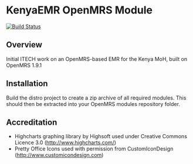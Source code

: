 KenyaEMR OpenMRS Module
=======================
[![Build Status](https://travis-ci.org/rowanseymour/openmrs-module-kenyaemr.png)](https://travis-ci.org/rowanseymour/openmrs-module-kenyaemr)

Overview
--------

Initial ITECH work on an OpenMRS-based EMR for the Kenya MoH, built on OpenMRS 1.9.1

Installation
------------
Build the distro project to create a zip archive of all required modules. This should then be extracted into your OpenMRS modules repository folder.

Accreditation
-------------
* Highcharts graphing library by Highsoft used under Creative Commons Licence 3.0 (http://www.highcharts.com/)
* Pretty Office Icons used with permission from CustomIconDesign (http://www.customicondesign.com)
